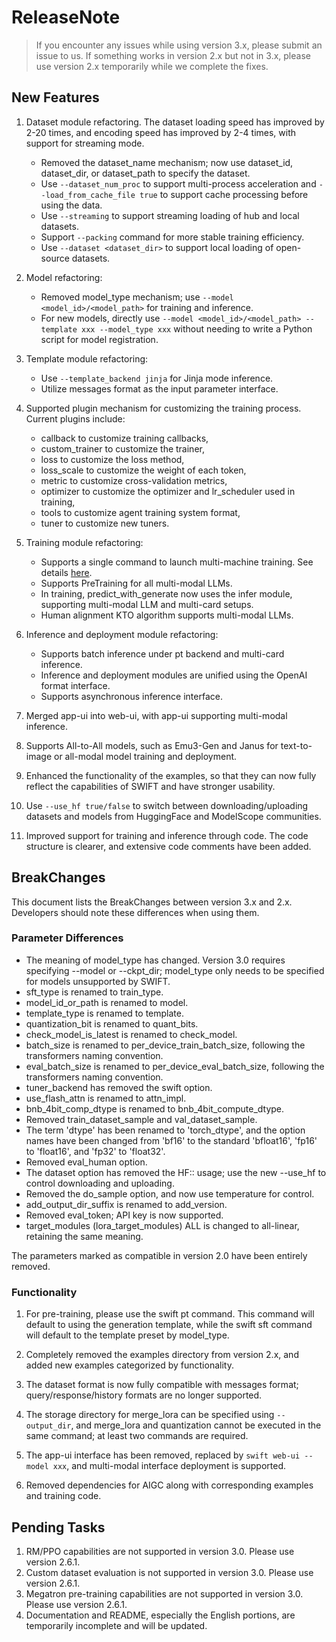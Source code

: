 # ReleaseNote

> If you encounter any issues while using version 3.x, please submit an issue to us. If something works in version 2.x but not in 3.x, please use version 2.x temporarily while we complete the fixes.

## New Features

1. Dataset module refactoring. The dataset loading speed has improved by 2-20 times, and encoding speed has improved by 2-4 times, with support for streaming mode.
    - Removed the dataset_name mechanism; now use dataset_id, dataset_dir, or dataset_path to specify the dataset.
    - Use `--dataset_num_proc` to support multi-process acceleration and `--load_from_cache_file true` to support cache processing before using the data.
    - Use `--streaming` to support streaming loading of hub and local datasets.
    - Support `--packing` command for more stable training efficiency.
    - Use `--dataset <dataset_dir>` to support local loading of open-source datasets.

2. Model refactoring:
    - Removed model_type mechanism; use `--model <model_id>/<model_path>` for training and inference.
    - For new models, directly use `--model <model_id>/<model_path> --template xxx --model_type xxx` without needing to write a Python script for model registration.

3. Template module refactoring:
    - Use `--template_backend jinja` for Jinja mode inference.
    - Utilize messages format as the input parameter interface.

4. Supported plugin mechanism for customizing the training process. Current plugins include:
    - callback  to customize training callbacks,
    - custom_trainer  to customize the trainer,
    - loss  to customize the loss method,
    - loss_scale  to customize the weight of each token,
    - metric  to customize cross-validation metrics,
    - optimizer  to customize the optimizer and lr_scheduler used in training,
    - tools  to customize agent training system format,
    - tuner  to customize new tuners.

5. Training module refactoring:
    - Supports a single command to launch multi-machine training. See details [here](https://github.com/modelscope/ms-swift/tree/main/examples/train/multi-node/deepspeed/README.md).
    - Supports PreTraining for all multi-modal LLMs.
    - In training, predict_with_generate now uses the infer module, supporting multi-modal LLM and multi-card setups.
    - Human alignment KTO algorithm supports multi-modal LLMs.

6. Inference and deployment module refactoring:
    - Supports batch inference under pt backend and multi-card inference.
    - Inference and deployment modules are unified using the OpenAI format interface.
    - Supports asynchronous inference interface.

7. Merged app-ui into web-ui, with app-ui supporting multi-modal inference.

8. Supports All-to-All models, such as Emu3-Gen and Janus for text-to-image or all-modal model training and deployment.

9. Enhanced the functionality of the examples, so that they can now fully reflect the capabilities of SWIFT and have stronger usability.

10. Use `--use_hf true/false` to switch between downloading/uploading datasets and models from HuggingFace and ModelScope communities.

11. Improved support for training and inference through code. The code structure is clearer, and extensive code comments have been added.

## BreakChanges

This document lists the BreakChanges between version 3.x and 2.x. Developers should note these differences when using them.

### Parameter Differences

- The meaning of model_type has changed. Version 3.0 requires specifying --model or --ckpt_dir; model_type only needs to be specified for models unsupported by SWIFT.
- sft_type is renamed to train_type.
- model_id_or_path is renamed to model.
- template_type is renamed to template.
- quantization_bit is renamed to quant_bits.
- check_model_is_latest is renamed to check_model.
- batch_size is renamed to per_device_train_batch_size, following the transformers naming convention.
- eval_batch_size is renamed to per_device_eval_batch_size, following the transformers naming convention.
- tuner_backend has removed the swift option.
- use_flash_attn is renamed to attn_impl.
- bnb_4bit_comp_dtype is renamed to bnb_4bit_compute_dtype.
- Removed train_dataset_sample and val_dataset_sample.
- The term 'dtype' has been renamed to 'torch_dtype', and the option names have been changed from 'bf16' to the standard 'bfloat16', 'fp16' to 'float16', and 'fp32' to 'float32'.
- Removed eval_human option.
- The dataset option has removed the HF:: usage; use the new --use_hf to control downloading and uploading.
- Removed the do_sample option, and now use temperature for control.
- add_output_dir_suffix is renamed to add_version.
- Removed eval_token; API key is now supported.
- target_modules (lora_target_modules) ALL is changed to all-linear, retaining the same meaning.

The parameters marked as compatible in version 2.0 have been entirely removed.

### Functionality

1. For pre-training, please use the swift pt command. This command will default to using the generation template, while the swift sft command will default to the template preset by model_type.

2. Completely removed the examples directory from version 2.x, and added new examples categorized by functionality.

3. The dataset format is now fully compatible with messages format; query/response/history formats are no longer supported.

4. The storage directory for merge_lora can be specified using `--output_dir`, and merge_lora and quantization cannot be executed in the same command; at least two commands are required.

5. The app-ui interface has been removed, replaced by `swift web-ui --model xxx`, and multi-modal interface deployment is supported.

6. Removed dependencies for AIGC along with corresponding examples and training code.

## Pending Tasks

1. RM/PPO capabilities are not supported in version 3.0. Please use version 2.6.1.
2. Custom dataset evaluation is not supported in version 3.0. Please use version 2.6.1.
3. Megatron pre-training capabilities are not supported in version 3.0. Please use version 2.6.1.
4. Documentation and README, especially the English portions, are temporarily incomplete and will be updated.